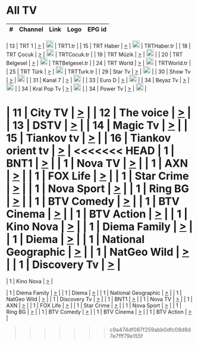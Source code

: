 <h1>All TV</h1>

| #   | Channel        | Link  | Logo | EPG id |
|:---:|:--------------:|:-----:|:----:|:------:|

| 13  | TRT 1            | [>](https://tv-trt1.medya.trt.com.tr/master.m3u8) | <img height="20" src="https://i.imgur.com/j786OLG.png"/> | TRT1.tr |
| 15  | TRT Haber        | [>](https://tv-trthaber.medya.trt.com.tr/master.m3u8) | <img height="20" src="https://i.imgur.com/OVfo8Ab.png"/> | TRTHaber.tr |
| 18  | TRT Çocuk        | [>](https://tv-trtcocuk.medya.trt.com.tr/master.m3u8) | <img height="20" src="https://i.imgur.com/QLFmD6d.png"/> | TRTCocuk.tr |
| 19  | TRT Müzik        | [>](https://tv-trtmuzik.medya.trt.com.tr/master.m3u8) | <img height="20" src="https://i.imgur.com/fIVFCEd.png"/> |
| 20  | TRT Belgesel     | [>](https://tv-trtbelgesel.medya.trt.com.tr/master.m3u8) | <img height="20" src="https://i.imgur.com/MGO87pe.png"/> | TRTBelgesel.tr |
| 24  | TRT World        | [>](https://tv-trtworld.medya.trt.com.tr/master.m3u8) | <img height="20" src="https://i.imgur.com/JEA2xpv.png"/> | TRTWorld.tr |
| 25  | TRT Türk         | [>](https://tv-trtturk.medya.trt.com.tr/master.m3u8) | <img height="20" src="https://i.imgur.com/OSTOQNw.png"/> | TRTTurk.tr |
| 29  | Star Tv   | [>](https://dogus-live.daioncdn.net/startv/startv_360p.m3u8) | <img height="20" src="https://i.imgur.com/IebUZx1.png"/> |
| 30  | Show Tv     | [>](https://ciner-live.daioncdn.net/showtv/showtv.m3u8) | <img height="20" src="https://i.imgur.com/IebUZx1.png"/> |
| 31  | Kanal 7     | [>](https://kanal7-live.daioncdn.net/kanal7/kanal7.m3u8) | <img height="20" src="https://i.imgur.com/IebUZx1.png"/> |
| 33  | Euro D    | [>](https://www.youtube.com/user/KanalD/live) | <img height="20" src="https://i.imgur.com/IebUZx1.png"/> |
| 34  | Beyaz Tv     | [>](https://beyaztv-live.daioncdn.net/beyaztv/beyaztv.m3u8) | <img height="20" src="https://i.imgur.com/IebUZx1.png"/> |
| 34  | Kral Pop Tv     | [>](https://www.youtube.com/watch?v=GuFTuKoXepw) | <img height="20" src="https://i.imgur.com/IebUZx1.png"/> |
| 34  | Power Tv     | [>](https://livetv.powerapp.com.tr/powerTV/powerhd.smil/chunklist.m3u8) | <img height="20" src="https://i.imgur.com/IebUZx1.png"/> |


| 11  | City TV | [>](https://tv.city.bg/play/tshls/citytv/index.m3u8) |
| 12  | The voice | [>](https://bss1.neterra.tv/thevoice/thevoice.m3u8) |
| 13  | DSTV | [>](http://46.249.95.140:8081/hls/data.m3u8) |
| 14  | Magic Tv | [>](https://bss1.neterra.tv/magictv/magictv.m3u8) |
| 15  | Tiankov tv | [>](https://streamer103.neterra.tv/tiankov-folk/live.m3u8) |
| 16  | Tiankov orient tv | [>](https://streamer103.neterra.tv/tiankov-orient/live.m3u8) |
<<<<<<< HEAD
| 1 | BNT1 | [>](https://ymkaya.xyz:34830/tv/bnt1/playlist.m3u8?wmsAuthSign=c2VydmVyX3RpbWU9MS83LzIwMjUgMjo0NDowOCBQTSZoYXNoX3ZhbHVlPU9sUG1wYS9uRkZadm5mZC94UUQ2REE9PSZ2YWxpZG1pbnV0ZXM9NjA=) |
| 1 | Nova TV | [>](https://ymkaya.xyz:34830/tv/novatv/playlist.m3u8?wmsAuthSign=c2VydmVyX3RpbWU9MS83LzIwMjUgMjo0NDoxOSBQTSZoYXNoX3ZhbHVlPVEvWGJGTG1Rd29iVWl2QzQycksvQ1E9PSZ2YWxpZG1pbnV0ZXM9NjA=) |
| 1 | AXN | [>](https://ymkaya.xyz:34830/tv/axn/playlist.m3u8?wmsAuthSign=c2VydmVyX3RpbWU9MS83LzIwMjUgMjo0NDoyOSBQTSZoYXNoX3ZhbHVlPVVTcjE0L0tPSUpBcCtkaHJjK0RidVE9PSZ2YWxpZG1pbnV0ZXM9NjA=) |
| 1 | FOX Life | [>](https://ymkaya.xyz:34830/tv/foxlife/playlist.m3u8?wmsAuthSign=c2VydmVyX3RpbWU9MS83LzIwMjUgMjo0NDozOSBQTSZoYXNoX3ZhbHVlPW1oMWlxcG5nTGd6TlpXTXR2SnhBUkE9PSZ2YWxpZG1pbnV0ZXM9NjA=) |
| 1 | Star Crime | [>](https://ymkaya.xyz:34830/tv/foxcrime/playlist.m3u8?wmsAuthSign=c2VydmVyX3RpbWU9MS83LzIwMjUgMjo0NDo0OSBQTSZoYXNoX3ZhbHVlPWNiN1RpRUlmbkZGZXdvSS9xUFVVQUE9PSZ2YWxpZG1pbnV0ZXM9NjA=) |
| 1 | Nova Sport | [>](https://ymkaya.xyz:34830/tv/novasport/playlist.m3u8?wmsAuthSign=c2VydmVyX3RpbWU9MS83LzIwMjUgMjo0NDo1OSBQTSZoYXNoX3ZhbHVlPXg1VjFvZUFRdnJXVWk2clhXSUtQS1E9PSZ2YWxpZG1pbnV0ZXM9NjA=) |
| 1 | Ring BG | [>](https://ymkaya.xyz:34830/tv/ringbg/playlist.m3u8?wmsAuthSign=c2VydmVyX3RpbWU9MS83LzIwMjUgMjo0NToxMCBQTSZoYXNoX3ZhbHVlPW8yN0x6ck55SFM2M0VqV3J4OGJhYWc9PSZ2YWxpZG1pbnV0ZXM9NjA=) |
| 1 | BTV Comedy | [>](https://ymkaya.xyz:34830/tv/btvcomedy/playlist.m3u8?wmsAuthSign=c2VydmVyX3RpbWU9MS83LzIwMjUgMjo0NToyMCBQTSZoYXNoX3ZhbHVlPTE1SmRWdmJUdHcwK1p6NVRrZWpvaEE9PSZ2YWxpZG1pbnV0ZXM9NjA=) |
| 1 | BTV Cinema | [>](https://ymkaya.xyz:34830/tv/btvcinema/playlist.m3u8?wmsAuthSign=c2VydmVyX3RpbWU9MS83LzIwMjUgMjo0NToyOSBQTSZoYXNoX3ZhbHVlPXpETjRwM0V3dDdwVTVDa2t3a1R0UVE9PSZ2YWxpZG1pbnV0ZXM9NjA=) |
| 1 | BTV Action | [>](https://ymkaya.xyz:34830/tv/btvaction/playlist.m3u8?wmsAuthSign=c2VydmVyX3RpbWU9MS83LzIwMjUgMjo0NTozOSBQTSZoYXNoX3ZhbHVlPWxtN2s1blJUS1kvNzAwZkNpWTlQU0E9PSZ2YWxpZG1pbnV0ZXM9NjA=) |
| 1 | Kino Nova | [>](https://ymkaya.xyz:34830/tv/kinonova/playlist.m3u8?wmsAuthSign=c2VydmVyX3RpbWU9MS83LzIwMjUgMjo0NTo0OSBQTSZoYXNoX3ZhbHVlPTFnS2MrTFRXT3lmOWRRRG9BNHV1cVE9PSZ2YWxpZG1pbnV0ZXM9NjA=) |
| 1 | Diema Family | [>](https://ymkaya.xyz:34830/tv/diemafamily/playlist.m3u8?wmsAuthSign=c2VydmVyX3RpbWU9MS83LzIwMjUgMjo0NTo1OSBQTSZoYXNoX3ZhbHVlPUdGREZTdHhJYlVjUXp5bkpCaWVFR0E9PSZ2YWxpZG1pbnV0ZXM9NjA=) |
| 1 | Diema | [>](https://ymkaya.xyz:34830/tv/diema/playlist.m3u8?wmsAuthSign=c2VydmVyX3RpbWU9MS83LzIwMjUgMjo0NjowOSBQTSZoYXNoX3ZhbHVlPUFMRFVHYytIcXNIQUwvOGhHaDF5a3c9PSZ2YWxpZG1pbnV0ZXM9NjA=) |
| 1 | National Geographic | [>](https://ymkaya.xyz:34830/tv/natgeo/playlist.m3u8?wmsAuthSign=c2VydmVyX3RpbWU9MS83LzIwMjUgMjo0NzowNyBQTSZoYXNoX3ZhbHVlPUdkd0ZUQ0p1bGhlaFlaeW9BMnlpdXc9PSZ2YWxpZG1pbnV0ZXM9NjA=) |
| 1 | NatGeo Wild | [>](https://ymkaya.xyz:34830/tv/natgeowild/playlist.m3u8?wmsAuthSign=c2VydmVyX3RpbWU9MS83LzIwMjUgMjo0NzoxNyBQTSZoYXNoX3ZhbHVlPW1QaWNsejFVb1VRNWU0akVBaVU3c0E9PSZ2YWxpZG1pbnV0ZXM9NjA=) |
| 1 | Discovery Tv | [>](https://ymkaya.xyz:34830/tv/discovery/playlist.m3u8?wmsAuthSign=c2VydmVyX3RpbWU9MS83LzIwMjUgMjo0NzoyNyBQTSZoYXNoX3ZhbHVlPWVSNFJJOXF2Sm0zNU1NSHhtVXpLalE9PSZ2YWxpZG1pbnV0ZXM9NjA=) |
=======


| 1 | Kino Nova | [>](https://ymkaya.xyz:11336/tv/kinonova/playlist.m3u8?wmsAuthSign=c2VydmVyX3RpbWU9MS8yLzIwMjUgNDo0MDoyMCBBTSZoYXNoX3ZhbHVlPWlFS1FrWEtMMVRFM3l5YklUWUJQUHc9PSZ2YWxpZG1pbnV0ZXM9NjA=) |

| 1 | Diema Family | [>](https://ymkaya.xyz:11336/tv/diemafamily/playlist.m3u8?wmsAuthSign=c2VydmVyX3RpbWU9MS8yLzIwMjUgNDo0MDozMCBBTSZoYXNoX3ZhbHVlPUVUaTVKTldvZTF5WVVCM0YwL21kaXc9PSZ2YWxpZG1pbnV0ZXM9NjA=) |
| 1 | Diema | [>](https://ymkaya.xyz:11336/tv/diema/playlist.m3u8?wmsAuthSign=c2VydmVyX3RpbWU9MS8yLzIwMjUgNDo0MDo0MCBBTSZoYXNoX3ZhbHVlPVlYMWVJT2NuUjNpUTBsaytEUFFOS2c9PSZ2YWxpZG1pbnV0ZXM9NjA=) |
| 1 | National Geographic | [>](https://ymkaya.xyz:11336/tv/natgeo/playlist.m3u8?wmsAuthSign=c2VydmVyX3RpbWU9MS8yLzIwMjUgNDo0MTo0MSBBTSZoYXNoX3ZhbHVlPTJQTlVmcG5nYWx0M013eUhGRGxnd0E9PSZ2YWxpZG1pbnV0ZXM9NjA=) |
| 1 | NatGeo Wild | [>](https://ymkaya.xyz:11336/tv/natgeowild/playlist.m3u8?wmsAuthSign=c2VydmVyX3RpbWU9MS8yLzIwMjUgNDo0MTo1MSBBTSZoYXNoX3ZhbHVlPVl1OXZaTTliN0hGWEN3eDBYd1duNkE9PSZ2YWxpZG1pbnV0ZXM9NjA=) |
| 1 | Discovery Tv | [>](https://ymkaya.xyz:11336/tv/discovery/playlist.m3u8?wmsAuthSign=c2VydmVyX3RpbWU9MS8yLzIwMjUgNDo0MjowMSBBTSZoYXNoX3ZhbHVlPWtBQmdLNlY2RmQwWElzMVYzSDJyVkE9PSZ2YWxpZG1pbnV0ZXM9NjA=) |
| 1 | BNT1 | [>](https://ymkaya.xyz:11336/tv/bnt1/playlist.m3u8?wmsAuthSign=c2VydmVyX3RpbWU9MS8yLzIwMjUgNDozODozOCBBTSZoYXNoX3ZhbHVlPVVrMVlRQXpJWlhYeUh6ZFVpSC9NMUE9PSZ2YWxpZG1pbnV0ZXM9NjA=) |
| 1 | Nova TV | [>](https://ymkaya.xyz:11336/tv/novatv/playlist.m3u8?wmsAuthSign=c2VydmVyX3RpbWU9MS8yLzIwMjUgNDozODo0OCBBTSZoYXNoX3ZhbHVlPUVxQjh1a0ZzYkVGZU8zZDFGTzdreVE9PSZ2YWxpZG1pbnV0ZXM9NjA=) |
| 1 | AXN | [>](https://ymkaya.xyz:11336/tv/axn/playlist.m3u8?wmsAuthSign=c2VydmVyX3RpbWU9MS8yLzIwMjUgNDozODo1OCBBTSZoYXNoX3ZhbHVlPUpkWStGY1hkNXhaOVpPZ0thQ0FZL3c9PSZ2YWxpZG1pbnV0ZXM9NjA=) |
| 1 | FOX Life | [>](https://ymkaya.xyz:11336/tv/foxlife/playlist.m3u8?wmsAuthSign=c2VydmVyX3RpbWU9MS8yLzIwMjUgNDozOToxMCBBTSZoYXNoX3ZhbHVlPWt1ZDc1T3AzYlZDTjJnSy9TU0xJZlE9PSZ2YWxpZG1pbnV0ZXM9NjA=) |
| 1 | Star Crime | [>](https://ymkaya.xyz:11336/tv/foxcrime/playlist.m3u8?wmsAuthSign=c2VydmVyX3RpbWU9MS8yLzIwMjUgNDozOToyMCBBTSZoYXNoX3ZhbHVlPXIwVU45Nm9FR1l2enNkTG9TanBxbmc9PSZ2YWxpZG1pbnV0ZXM9NjA=) |
| 1 | Nova Sport | [>](https://ymkaya.xyz:11336/tv/novasport/playlist.m3u8?wmsAuthSign=c2VydmVyX3RpbWU9MS8yLzIwMjUgNDozOTozMCBBTSZoYXNoX3ZhbHVlPXlSZ0UxazVaM0xhSmc0NmR4T0c1T2c9PSZ2YWxpZG1pbnV0ZXM9NjA=) |
| 1 | Ring BG | [>](https://ymkaya.xyz:11336/tv/ringbg/playlist.m3u8?wmsAuthSign=c2VydmVyX3RpbWU9MS8yLzIwMjUgNDozOTo0MCBBTSZoYXNoX3ZhbHVlPTR4aUlFNHVUYWN4enY1WkVuOFZma2c9PSZ2YWxpZG1pbnV0ZXM9NjA=) |
| 1 | BTV Comedy | [>](https://ymkaya.xyz:11336/tv/btvcomedy/playlist.m3u8?wmsAuthSign=c2VydmVyX3RpbWU9MS8yLzIwMjUgNDozOTo1MCBBTSZoYXNoX3ZhbHVlPUtrMTJ2RHNTTUU1RFp1ZkVOdXFSK3c9PSZ2YWxpZG1pbnV0ZXM9NjA=) |
| 1 | BTV Cinema | [>](https://ymkaya.xyz:11336/tv/btvcinema/playlist.m3u8?wmsAuthSign=c2VydmVyX3RpbWU9MS8yLzIwMjUgNDozOTo1OSBBTSZoYXNoX3ZhbHVlPTZWcU9FZW56cG1NM1lrYy8xNE5NeHc9PSZ2YWxpZG1pbnV0ZXM9NjA=) |
| 1 | BTV Action | [>](https://ymkaya.xyz:11336/tv/btvaction/playlist.m3u8?wmsAuthSign=c2VydmVyX3RpbWU9MS8yLzIwMjUgNDo0MDoxMCBBTSZoYXNoX3ZhbHVlPUlDd0ErRkZVWThyMVZwR3c2REdGZ3c9PSZ2YWxpZG1pbnV0ZXM9NjA=) |
>>>>>>> c9a474df087f259abb0dfc08d8d7e7fff79e155f
